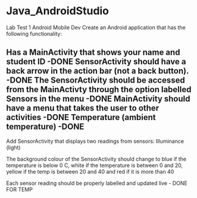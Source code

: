# Java_AndroidStudio
Lab Test 1 Android Mobile Dev
Create an Android application that has the following functionality:

Has a MainActivity that shows your name and student ID -DONE
SensorActivity should have a back arrow in the action bar (not a back button). -DONE
The SensorActivity should be accessed from the MainActivty through the option labelled Sensors in the menu -DONE
MainActivity should have a menu that takes the user to other activities -DONE
Temperature (ambient temperature) -DONE
-----

Add SensorActivity that displays two readings from sensors:
Illuminance (light)

The background colour of the SensorActivity should change to blue if the temperature is below 0 C, 
white if the temperature is between 0 and 20, yellow if the temp is between 20 and 40 and red if it is more than 40  

Each sensor reading should be properly labelled and updated live - DONE FOR TEMP
